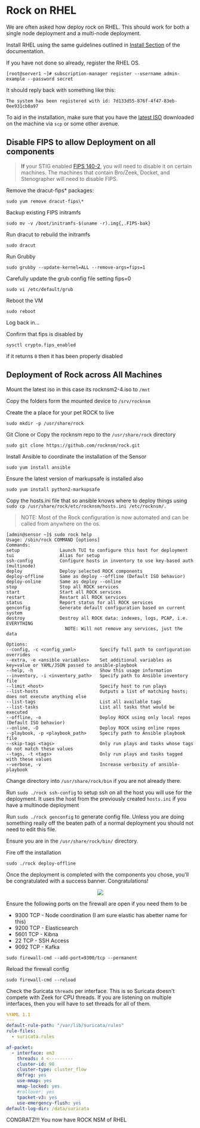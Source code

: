 # Rock on RHEL
We are often asked how deploy rock on RHEL. This should work for both a single node deployment and a multi-node deployment.

Install RHEL using the same guidelines outlined in [Install Section](docs\install\install.md) of the documentation.

If you have not done so already, register the RHEL OS.
```
[root@server1 ~]# subscription-manager register --username admin-example --password secret
```
It should reply back with something like this:
```
The system has been registered with id: 7d133d55-876f-4f47-83eb-0ee931cb0a97
```
To aid in the installation, make sure that you have the [latest ISO](https://mirror.rocknsm.io/isos/stable/) downloaded on the machine via `scp` or some other avenue.


## Disable FIPS to allow Deployment on all components
> **If** your STIG enabled [FIPS 140-2](https://csrc.nist.gov/publications/detail/fips/140/2/final), you will need to disable it on certain machines. The machines that contain Bro/Zeek, Docket, and Stenographer will need to disable FIPS.



Remove the dracut-fips* packages:

 ```
sudo yum remove dracut-fips\*
```

Backup existing FIPS initramfs
 ```
sudo mv -v /boot/initramfs-$(uname -r).img{,.FIPS-bak}
```

Run dracut to rebuild the initramfs
```
sudo dracut
 ```

Run Grubby
```
sudo grubby --update-kernel=ALL --remove-args=fips=1
```

Carefully update the grub config file setting fips=0

  ```
sudo vi /etc/default/grub
```

Reboot the VM
```
sudo reboot
```

Log back in...

Confirm that fips is disabled by
```
sysctl crypto.fips_enabled
```

if it returns `0` then it has been properly disabled



## Deployment of Rock across All Machines
Mount the latest iso in this case its rocknsm2-4.iso to `/mnt`

Copy the folders form the mounted device to `/srv/rocknsm`

Create the a place for your pet ROCK to live
```
sudo mkdir -p /usr/share/rock
```

Git Clone or Copy the rocknsm repo to the `/usr/share/rock` directory
```
sudo git clone https://github.com/rocknsm/rock.git
```

Install Ansible to coordinate the installation of the Sensor
```
sudo yum install ansible
```

Ensure the latest version of markupsafe is installed also
```
sudo yum install python2-markupsafe
```

Copy the hosts.ini file that so ansible knows where to deploy things using `sudo cp /usr/share/rock/etc/rocknsm/hosts.ini /etc/rocknsm/.`

> NOTE: Most of the Rock configuration is now automated and can be called from anywhere on the os.

```
[admin@sensor ~]$ sudo rock help
Usage: /sbin/rock COMMAND [options]
Commands:
setup               Launch TUI to configure this host for deployment
tui                 Alias for setup
ssh-config          Configure hosts in inventory to use key-based auth (multinode)
deploy              Deploy selected ROCK components
deploy-offline      Same as deploy --offline (Default ISO behavior)
deploy-online       Same as deploy --online
stop                Stop all ROCK services
start               Start all ROCK services
restart             Restart all ROCK services
status              Report status for all ROCK services
genconfig           Generate default configuration based on current system
destroy             Destroy all ROCK data: indexes, logs, PCAP, i.e. EVERYTHING
                      NOTE: Will not remove any services, just the data

Options:
--config, -c <config_yaml>         Specify full path to configuration overrides
--extra, -e <ansible variables>    Set additional variables as key=value or YAML/JSON passed to ansible-playbook
--help, -h                         Show this usage information
--inventory, -i <inventory_path>   Specify path to Ansible inventory file
--limit <host>                     Specify host to run plays
--list-hosts                       Outputs a list of matching hosts; does not execute anything else
--list-tags                        List all available tags
--list-tasks                       List all tasks that would be executed
--offline, -o                      Deploy ROCK using only local repos (Default ISO behavior)
--online, -O                       Deploy ROCK using online repos
--playbook, -p <playbook_path>     Specify path to Ansible playbook file
--skip-tags <tags>                 Only run plays and tasks whose tags do not match these values
--tags, -t <tags>                  Only run plays and tasks tagged with these values
--verbose, -v                      Increase verbosity of ansible-playbook
```

Change directory into `/usr/share/rock/bin` if you are not already there.


Run `sudo ./rock ssh-config` to setup ssh on all the host you will use for the deployment. It uses the host from the previously created `hosts.ini` if you have a multinode deployment

Run `sudo ./rock genconfig` to generate config file. Unless you are doing something really off the beaten path of a normal deployment you should not need to edit this file.

Ensure you are in the `/usr/share/rock/bin/` directory.

Fire off the installation

```
sudo ./rock deploy-offline
```
Once the deployment is completed with the components you chose, you'll be
congratulated with a success banner. Congratulations!

<p align="center">
<img src="../../img/install_banner.png">
</p>


Ensure the following ports on the firewall are open if you need them to be
  - 9300 TCP - Node coordination (I am sure elastic has abetter name for this)
  - 9200 TCP - Elasticsearch
  - 5601 TCP - Kibna
  - 22 TCP - SSH Access
  - 9092 TCP - Kafka

  ```
  sudo firewall-cmd --add-port=9300/tcp --permanent
  ```

Reload the firewall config
```
sudo firewall-cmd --reload
```

Check the Suricata `threads` per interface. This is so Suricata doesn't compete with Zeek for CPU threads. If you are listening on multiple interfaces, then you will have to set threads for all of them.


```yml
%YAML 1.1
---
default-rule-path: "/var/lib/suricata/rules"
rule-files:
  - suricata.rules

af-packet:
  - interface: em3
    threads: 4 <---------
    cluster-id: 98
    cluster-type: cluster_flow
    defrag: yes
    use-mmap: yes
    mmap-locked: yes
    #rollover: yes
    tpacket-v3: yes
    use-emergency-flush: yes
default-log-dir: /data/suricata
```

CONGRATZ!!! You now have ROCK NSM of RHEL
